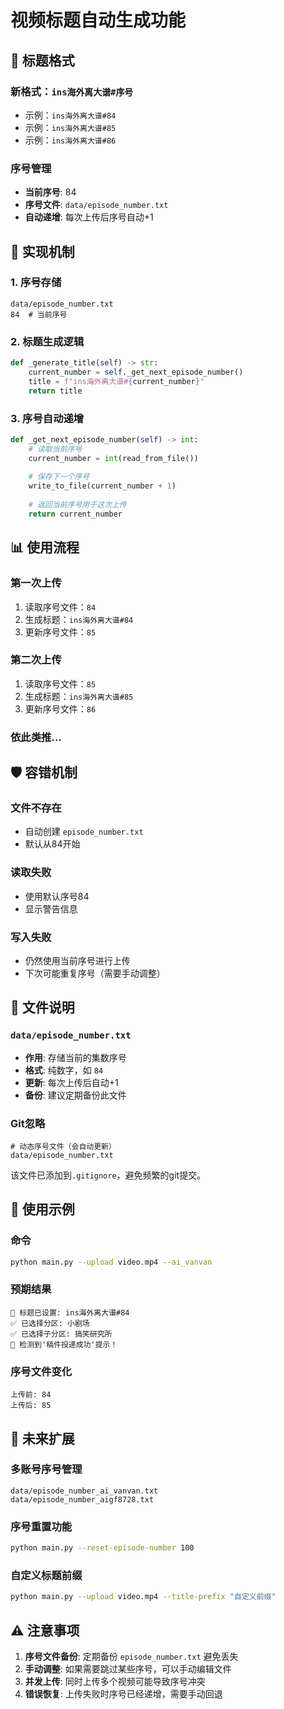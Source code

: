 # 视频标题自动生成功能

## 📝 标题格式

### 新格式：`ins海外离大谱#序号`
- 示例：`ins海外离大谱#84`
- 示例：`ins海外离大谱#85`
- 示例：`ins海外离大谱#86`

### 序号管理
- **当前序号**: 84
- **序号文件**: `data/episode_number.txt`
- **自动递增**: 每次上传后序号自动+1

## 🔧 实现机制

### 1. 序号存储
```plaintext
data/episode_number.txt
84  # 当前序号
```

### 2. 标题生成逻辑
```python
def _generate_title(self) -> str:
    current_number = self._get_next_episode_number()
    title = f"ins海外离大谱#{current_number}"
    return title
```

### 3. 序号自动递增
```python
def _get_next_episode_number(self) -> int:
    # 读取当前序号
    current_number = int(read_from_file())
    
    # 保存下一个序号
    write_to_file(current_number + 1)
    
    # 返回当前序号用于这次上传
    return current_number
```

## 📊 使用流程

### 第一次上传
1. 读取序号文件：`84`
2. 生成标题：`ins海外离大谱#84`
3. 更新序号文件：`85`

### 第二次上传
1. 读取序号文件：`85`
2. 生成标题：`ins海外离大谱#85`
3. 更新序号文件：`86`

### 依此类推...

## 🛡️ 容错机制

### 文件不存在
- 自动创建 `episode_number.txt`
- 默认从84开始

### 读取失败
- 使用默认序号84
- 显示警告信息

### 写入失败
- 仍然使用当前序号进行上传
- 下次可能重复序号（需要手动调整）

## 📁 文件说明

### `data/episode_number.txt`
- **作用**: 存储当前的集数序号
- **格式**: 纯数字，如 `84`
- **更新**: 每次上传后自动+1
- **备份**: 建议定期备份此文件

### Git忽略
```gitignore
# 动态序号文件（会自动更新）
data/episode_number.txt
```
该文件已添加到`.gitignore`，避免频繁的git提交。

## 🎯 使用示例

### 命令
```bash
python main.py --upload video.mp4 --ai_vanvan
```

### 预期结果
```
📝 标题已设置: ins海外离大谱#84
✅ 已选择分区: 小剧场
✅ 已选择子分区: 搞笑研究所
🎉 检测到'稿件投递成功'提示！
```

### 序号文件变化
```
上传前: 84
上传后: 85
```

## 🔮 未来扩展

### 多账号序号管理
```
data/episode_number_ai_vanvan.txt
data/episode_number_aigf8728.txt
```

### 序号重置功能
```bash
python main.py --reset-episode-number 100
```

### 自定义标题前缀
```bash
python main.py --upload video.mp4 --title-prefix "自定义前缀"
```

## ⚠️ 注意事项

1. **序号文件备份**: 定期备份 `episode_number.txt` 避免丢失
2. **手动调整**: 如果需要跳过某些序号，可以手动编辑文件
3. **并发上传**: 同时上传多个视频可能导致序号冲突
4. **错误恢复**: 上传失败时序号已经递增，需要手动回退
